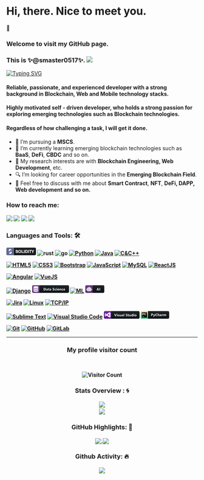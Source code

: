 <h1> Hi, there. Nice to meet you. </h1> 👋

### Welcome to visit my GitHub page.

### This is ✨@smaster0517✨. <img src="https://emojis.slackmojis.com/emojis/images/1531849430/4246/blob-sunglasses.gif?1531849430" width="30"/>
[![Typing SVG](https://readme-typing-svg.herokuapp.com?vCenter=true&width=500&lines=Full+stack+Blockchain+Engineer;Web+Developer;With+10%2B+Years'+Experience+in+Software+Development;Passionate+about+Emerging+Techs)](https://git.io/typing-svg)
#### Reliable, passionate, and experienced developer with a strong background in Blockchain, Web and Mobile technology stacks.
#### Highly motivated self - driven developer, who holds a strong passion for exploring emerging technologies such as Blockchain technologies. 
#### Regardless of how challenging a task, I will get it done.
- 💼 I’m pursuing a <strong>MSCS</strong>.
- 🌱 I’m currently learning emerging blockchain technologies such as <strong>BaaS</strong>, <strong>DeFi</strong>, <strong>CBDC</strong> and so on.
- 🤔 My research interests are with <strong>Blockchain Engineering, Web Development</strong>, etc.
- 🔍 I’m looking for career opportunities in the <strong>Emerging Blockchain Field</strong>.
- 💬 Feel free to discuss with me about <strong>Smart Contract</strong>, <strong>NFT</strong>, <strong>DeFi<strong>, <strong>DAPP<strong>, <strong>Web development</strong> and so on.

<!-- 
- 📫 How to reach me: ...
🔭 I’m currently working on <strong> </strong> and <strong> </strong>
- 😄 Pronouns: ...
- ⚡ Fun fact: ... -->

### How to reach me: 
<a href="mailto: smaster0517@gmail.com"><img src="https://img.shields.io/badge/Gmail-D14836?style=for-the-badge&logo=gmail&logoColor=white"></a>
<a href="https://www.linkedin.com/in/smaster0517"><img src="https://img.shields.io/badge/LinkedIn-0077B5?style=for-the-badge&logo=linkedin&logoColor=white"></a> 
<a href="https://t.me/SMaster0517"><img src="https://img.shields.io/badge/Telegram-2CA5E0?style=for-the-badge&logo=telegram&logoColor=white"></a>
<a  href="https://www.smaster0517.com/"><img src="https://img.shields.io/badge/smaster0517.com-%2312100E.svg?&style=for-the-badge&logo=safari&logoColor=white"></a>
   
### Languages and Tools: 🛠
![Solidity](https://github.com/smaster0517/smaster0517/blob/main/solidity.png)
![rust](https://img.shields.io/badge/Rust-000000?style=flat&logo=rust&logoColor=white)
![go](https://img.shields.io/badge/go-000000?style=flat&logo=go&logoColor=white)
[![Python](https://img.shields.io/badge/-Python-black?style=flat&logo=python&link=https://github.com/smaster0517/)](https://github.com/smaster0517/)
[![Java](https://img.shields.io/badge/Java-orange?style=flat&logo=java&logoColor=white&link=https://github.com/smaster0517/)](https://github.com/smaster0517/)
[![C&C++](https://img.shields.io/badge/-C%20&%20C++-659ad2?style=flat&logo=c%2B%2B&logoColor=ffffff&link=https://github.com/smaster0517/)](https://github.com/smaster0517/)

[![HTML5](https://img.shields.io/badge/-HTML5-E34F26?style=flat&logo=html5&logoColor=white&link=https://github.com/smaster0517/)](https://github.com/smaster0517/) 
[![CSS3](https://img.shields.io/badge/-CSS3-1572B6?style=flat&logo=css3&link=https://github.com/smaster0517/)](https://github.com/smaster0517/) 
[![Bootstrap](https://img.shields.io/badge/-Bootstrap-563D7C?style=flat&logo=bootstrap&link=https://github.com/smaster0517/)](https://github.com/smaster0517/)
[![JavaScript](https://img.shields.io/badge/-JavaScript-black?style=flat&logo=javascript&link=https://github.com/smaster0517/)](https://github.com/smaster0517/)
[![MySQL](https://img.shields.io/badge/-MySQL-black?style=flat&logo=mysql&link=https://github.com/smaster0517/)](https://github.com/smaster0517/)
[![ReactJS](https://img.shields.io/badge/-ReactJS-61DAFB?style=flat&logo=react&logoColor=white&link=https://github.com/smaster0517/)](https://github.com/smaster0517/) 

[![Angular](https://img.shields.io/badge/-Angular-DD0031?style=flat&logo=angular&logoColor=white&link=https://github.com/smaster0517/)](https://github.com/smaster0517/) 
[![VueJS](https://img.shields.io/badge/VueJS-41B883??style=flat&logo=vue.js&logoColor=white&link=https://github.com/smaster0517/)](https://github.com/smaster0517/) 

[![Django](https://img.shields.io/badge/-django-black?style=flat&logo=django)](https://github.com/smaster0517/)
[![DataScience](https://github.com/SvenCelin/SvenCelin/blob/master/Badges/datascience.png)](https://github.com/smaster0517/)
[![ML](https://img.shields.io/badge/-Machine%20Learning-102230?style=flat)](https://github.com/smaster0517/)
[![AI](https://github.com/SvenCelin/SvenCelin/blob/master/Badges/ai.png)](https://github.com/smaster0517/)

[![Jira](https://img.shields.io/badge/-Jira-222222?style=flat&logo=jira-software&logoColor=white&logoColor=0052CC)](https://github.com/smaster0517/)
[![Linux](https://img.shields.io/badge/-Linux-222222?style=flat&logo=linux&logoColor=FCC624)](https://github.com/smaster0517/)
[![TCP/IP](https://img.shields.io/badge/-TCP/IP-222222?style=flat&logo=cisco&logoColor=white)](https://github.com/smaster0517/)

[![Sublime Text](http://img.shields.io/badge/-Sublime%20Text-3C4858?style=flat&logo=sublime-text)](https://github.com/smaster0517/)
[![Visual Studio Code](https://img.shields.io/badge/-VSCode-444444?style=flat&logo=visual-studio-code&logoColor=007ACC)](https://github.com/smaster0517/)
[![Visual Studio](https://github.com/SvenCelin/SvenCelin/blob/master/Badges/visualstudio.png)](https://github.com/smaster0517/)
[![PyCharm](https://github.com/SvenCelin/SvenCelin/blob/master/Badges/pycharm.png)](https://github.com/smaster0517/)

[![Git](https://img.shields.io/badge/-Git-black?style=flat&logo=git&link=https://github.com/smaster0517/)](https://github.com/smaster0517/) 
[![GitHub](https://img.shields.io/badge/-GitHub-181717?style=flat&logo=github&link=https://github.com/smaster0517/)](https://github.com/smaster0517/)
[![GitLab](https://img.shields.io/badge/-GitLab-FCA121?style=flat&logo=gitlab&link=https://github.com/smaster0517/)](https://github.com/smaster0517/)
<br />

---

<div align="center">

### My profile visitor count

<br />
   
![Visitor Count](https://profile-counter.glitch.me/smaster0517/count.svg)
   
### Stats Overview : :cyclone:
<img align="center" src="https://github-readme-stats.vercel.app/api?username=smaster0517&show_icons=true&count_private=true&include_all_commits=true&theme=material-palenight&hide=issues,prs,contribs" />
   
<br/>
   
<img align="center" src="https://github-profile-trophy.vercel.app/?username=smaster0517&theme=dracula&row=1&no-bg=true" />


### GitHub Highlights: :blossom:
<a href="">
  <img align="center" src="https://github-readme-stats.vercel.app/api/top-langs/?username=smaster0517&layout=compact&theme=material-palenight" />
</a>
<a href="">
  <img align="center" src="http://github-readme-streak-stats.herokuapp.com?user=smaster0517&theme=material-palenight" />
</a>

### Github Activity: 🔥 
<img align="center" src="https://activity-graph.herokuapp.com/graph?username=smaster0517&theme=dracula&color=B994E6&bg_color=2B2D3D" />  
</div>
